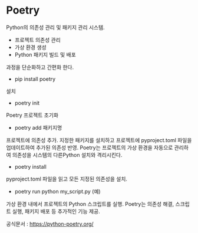 # Poetry

Python의 의존성 관리 및 패키지 관리 시스템.

- 프로젝트 의존성 관리
- 가상 환경 생성
- Python 패키지 빌드 및 배포

과정을 단순화하고 간편화 한다.

- pip install poetry

설치

- poetry init

Poetry 프로젝트 초기화

- poetry add 패키지명

프로젝트에 의존성 추가. 지정한 패키지를 설치하고 프로젝트에 pyproject.toml 파일을 업데이트하여 추가된 의존성 반영. Poetry는 프로젝트의 가상 환경을 자동으로 관리하여 의존성을 시스템의 다른Python 설치와 격리시킨다.

- poetry install

pyproject.toml 파일을 읽고 모든 지정된 의존성을 설치.

- poetry run python my_script.py (예)

가상 환경 내에서 프로젝트의 Python 스크립트를 실행. Poetry는 의존성 해결, 스크립트 실행, 패키지 배포 등 추가적인 기능 제공.

공식문서 : https://python-poetry.org/
